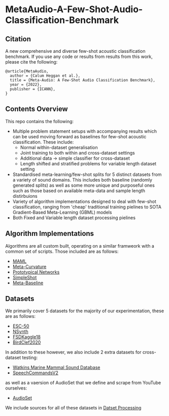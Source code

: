 # MetaAudio-A-Few-Shot-Audio-Classification-Benchmark
## Citation
A new comprehensive and diverse few-shot acoustic classification benchmark. If you use any code or results from results from this work, please cite the following: 
```
@article{MetaAudio,
  author = {Calum Heggan et al.},
  title = {Meta-Audio: A Few-Shot Audio Classification Benchmark},
  year = {2022},
  publisher = {ICANN},
}
```

## Contents Overview
This repo contains the following:
 - Multiple problem statement setups with accompanying results which can be used moving forward as baselines for few-shot acoustic classification. These include:
   - Normal within-dataset generalisation 
   - Joint training to both within and cross-dataset settings
   - Additional data -> simple classifier for cross-dataset
   - Length shifted and stratified problems for variable length dataset setting
 - Standardised meta-learning/few-shot splits for 5 distinct datasets from a variety of sound domains. This includes both baseline (randomly generated splits) as well as some more unique and purposeful ones such as those based on available meta-data and sample length distirbuions
 - Variety of algorithm implementations designed to deal with few-shot classification, ranging from 'cheap' traditional training pielines to SOTA Gradient-Based Meta-Learning (GBML) models
 - Both Fixed and Variable length dataset processing pielines

## Algorithm Implementations
Algorithms are all custom built, operating on a similar framweork with a common set of scripts. Those included are as follows:
  -  [MAML](https://arxiv.org/abs/1703.03400)
  -  [Meta-Curvature](https://arxiv.org/abs/1902.03356)
  -  [Prototypical Networks](https://arxiv.org/abs/1703.05175)
  -  [SimpleShot](https://arxiv.org/abs/1911.04623)
  -  [Meta-Baseline](https://arxiv.org/abs/2003.04390)

## Datasets
We primarily cover 5 datasets for the majority of our experimentation, these are as follows:
  - [ESC-50](https://www.karolpiczak.com/papers/Piczak2015-ESC-Dataset.pdf)
  - [NSynth](https://arxiv.org/abs/1704.01279)
  - [FSDKaggle18](https://arxiv.org/abs/1807.09902)
  - [BirdClef2020](https://www.imageclef.org/BirdCLEF2020)

In addition to these however, we also include 2 extra datasets for cross-dataset testing:
  - [Watkins Marine Mammal Sound Database](https://cis.whoi.edu/science/B/whalesounds/index.cfm)
  - [SpeechCommandsV2](https://arxiv.org/abs/1804.03209)

as well as a vaersion of AudioSet that we define and scrape from YouTube ourselves:
  - [AudioSet](https://ieeexplore.ieee.org/abstract/document/7952261)

We include sources for all of these datasets in [Datset Processing](https://github.com/CHeggan/MetaAudio-A-Few-Shot-Audio-Classification-Benchmark/tree/main/Dataset%20Processing)





